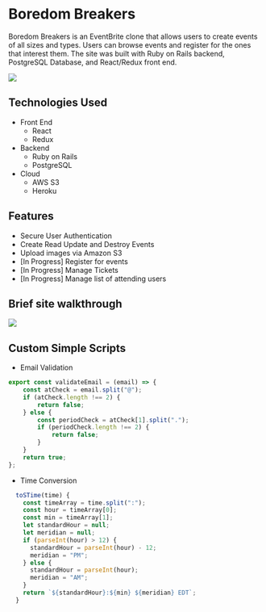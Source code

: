 # Boredom Breakers

Boredom Breakers is an EventBrite clone that allows users to create events of all sizes and types.  Users can browse events and register for the ones that interest them.  The site was built with Ruby on Rails backend, PostgreSQL Database, and React/Redux front end.

<img src="https://boredom-breakers-seed.s3.amazonaws.com/home-page-shot.png">

## Technologies Used
- Front End
    - React
    - Redux
- Backend
    - Ruby on Rails
    - PostgreSQL
- Cloud
    - AWS S3
    - Heroku

## Features
- Secure User Authentication
- Create Read Update and Destroy Events
- Upload images via Amazon S3
- [In Progress] Register for events
- [In Progress] Manage Tickets
- [In Progress] Manage list of attending users

## Brief site walkthrough

<img src="https://boredom-breakers-seed.s3.amazonaws.com/gifffff.gif">


## Custom Simple Scripts

- Email Validation
```javascript
export const validateEmail = (email) => {
    const atCheck = email.split("@");
    if (atCheck.length !== 2) {
        return false;
    } else {
        const periodCheck = atCheck[1].split(".");
        if (periodCheck.length !== 2) {
            return false;
        }
    }
    return true;
};
```

- Time Conversion

```javascript
  toSTime(time) {
    const timeArray = time.split(":");
    const hour = timeArray[0];
    const min = timeArray[1];
    let standardHour = null;
    let meridian = null;
    if (parseInt(hour) > 12) {
      standardHour = parseInt(hour) - 12;
      meridian = "PM";
    } else {
      standardHour = parseInt(hour);
      meridian = "AM";
    }
    return `${standardHour}:${min} ${meridian} EDT`;
  }
```

